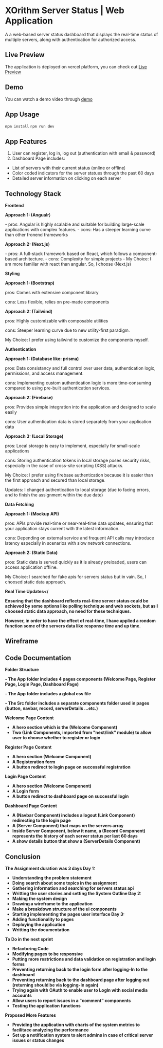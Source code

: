 # XOrithm Server Status | Web Application

A a web-based server status dashboard that displays the real-time status of multiple servers, along with authentication for authorized access.

## Live Preview
The application is deployed on vercel platform, you can check out  [Live Preview](https://server-status-five.vercel.app)

## Demo
You can watch a demo video through [demo]()

## App Usage
`npm install`
`npm run dev`

## App Features

1. User can register, log in, log out (authentication with email & password)
2. Dashboard Page includes:
  - List of servers with their current status (online or offline)
  - Color coded indicators for the server statues through the past 60 days
  - Detailed server information on clicking on each server

## Technology Stack 
<Strong>Frontend</Strong>
<p><strong>Approach 1: (Angualr)</strong></p>
- pros: Angular is highly scalable and suitable for building large-scale applications with complex features.
- cons: Has a steeper learning curve than other fronend frameworks
<p><strong>Approach 2: (Next.js)</strong></p>
- pros: A full-stack framework based on React, which follows a component-based architecture.
- cons: Complexity for simple projects
- My Choice: I am more familiar with react than angular. So, I choose (Next.js)

<Strong>Styling</Strong>
<p><strong>Approach 1: (Bootstrap)</strong>
<p>pros: Comes with extensive component library
<p>cons: Less flexible, relies on pre-made components
<p><strong>Approach 2: (Tailwind)</strong>
<p>pros: Highly customizable with composable utilities
<p>cons: Steeper learning curve due to new utility-first paradigm.
<p>My Choice: I prefer using tailwind to customize the components myself.

<Strong>Authentication</Strong>
<p><strong>Approach 1: (Database like: prisma)</strong>
<p>pros: Data consistancy and full control over user data, authentication logic, permissions, and access management.
<p>cons: Implementing custom authentication logic is more time-consuming compared to using pre-built authentication services.
<p><strong>Approach 2: (Firebase)</strong>
<p>pros: Provides simple integration into the application and designed to scale easily 
<p>cons: User authentication data is stored separately from your application data
<p><strong>Approach 3: (Local Storage)</strong>
<p>pros: Local storage is easy to implement, especially for small-scale applications
<p>cons: Storing authentication tokens in local storage poses security risks, especially in the case of cross-site scripting (XSS) attacks. 
<p>My Choice: I prefer using firebase authentication because it is easier than the first approach and secured than local storage.
<p>Updates: I changed authentication to local storage (due to facing errors, and to finish the assignment within the due date)

<Strong>Data Fetching</Strong>
<p><strong>Approach 1: (Mockup API)</strong>
<p>pros: APIs provide real-time or near-real-time data updates, ensuring that your application stays current with the latest information.
<p>cons: Depending on external service and frequent API calls may introduce latency especially in scenarios with slow network connections.
<p><strong>Approach 2: (Static Data)</strong>
<p>pros: Static data is served quickly as it is already preloaded, users can access application offline.
<p>My Choice: I searched for fake apis for servers status but in vain. So, I choosed static data approach.

<Strong>Real Time Updates</<Strong>
<p>Ensuring that the dashboard reflects real-time server status could be achieved by some options like polling technique and web sockets, but as I choosed static data approach, no need for these techniques.
<p>However, in order to have the effect of real-time, I have applied a rondom function some of the servers data like response time and up time.

## Wireframe

## Code Documentation
<strong>Folder Structure</strong>
<p> - The App folder includes 4 pages components (Welcome Page, Register Page, Login Page, Dashboard Page)
<p> - The App folder includes a global css file
<p> - The Src folder includes a separate components folder used in pages (button, navbar, record, serverDetails ...etc.)

<strong>Welcome Page Content</strong>
- A hero section which is the (Welcome Component)
- Two (Link Components, imported from "next/link" module) to allow user to choose whether to register or login

<strong>Register Page Content</strong>
- A hero section (Welcome Component)
- A Registeration form 
- A button redirect to login page on successful registration
  
<strong>Login Page Content</strong>
- A hero section (Welcome Component)
- A Login form 
- A button redirect to dashboard page on successful login

<strong>Dashboard Page Content</strong>
- A (Navbar Component) includes a logout (Link Component) redirecting to the login page
- A (Server Component) that maps on the servers array
- Inside Server Component, below it name, a (Record Component) represents the history of each server status per last 60 days
- A show details button that show a (ServerDetails Component) 

## Conclusion
The Assignment duration was 3 days
Day 1: 
- Understanding the problem statement
- Doing search about some topics in the assignment 
- Gathering information and searching for servers status api
- Writting the user stories and setting the System Outline
Day 2:
- Making the system design
- Drawing a wireframe to the application
- Make a breakdown structure of the ui components 
- Starting implementing the pages user interface
Day 3:
- Adding functionality to pages 
- Deploying the application 
- Writting the documentation
  
<strong>To Do in the next sprint</strong>
- Refactoring Code
- Modifying pages to be responsive
- Putting more restrictions and data validation on registration and login forms
- Preventing returning back to the login form after logging-In to the dashboard
- Preventing returning back to the dashboard page after logging out (returning should be via logging-In again)
- Trying again with OAuth to enable user to LogIn with social media accounts
- Allow users to report issues in a "comment" components
- Testing the application functions

<strong>Proposed More Features</strong>
- Providing the application with charts of the system metrics to facilitace analyzing the performance
- Set up a notification system to alert admins in case of critical server issues or status changes


